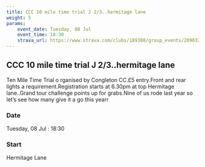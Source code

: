 ```yaml
---
title: CCC 10 mile time trial J 2/3..hermitage lane
weight: 5
params:
    event_date: Tuesday, 08 Jul
    event_time: 18:30
    strava_url: https://www.strava.com/clubs/189380/group_events/2090320
---
```


## CCC 10 mile time trial J 2/3..hermitage lane 

Ten Mile Time Trial o rganised by Congleton CC.£5 entry.Front and rear lights a requirement.Registration starts at 6.30pm at top Hermitage lane..Grand tour challenge points up for grabs.Nine of us rode last year so let’s see how many give it a go this yearr

### Date

Tuesday, 08 Jul : 18:30

### Start

Hermitage Lane


